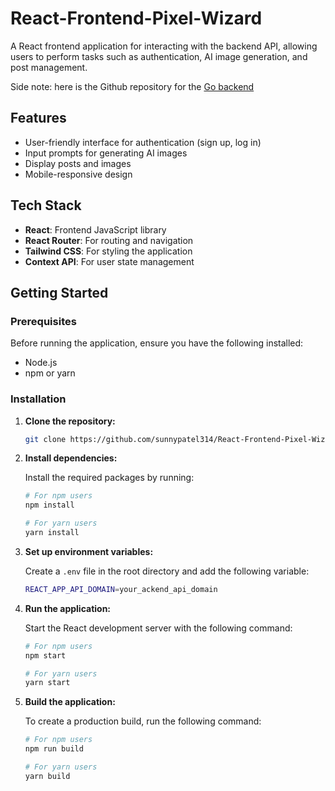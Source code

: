 # React-Frontend-Pixel-Wizard

A React frontend application for interacting with the backend API, allowing users to perform tasks such as authentication, AI image generation, and post management.

Side note: here is the Github repository for the [Go backend](https://github.com/sunnypatel314/Go-Backend-Pixel-Wizard)

## Features
- User-friendly interface for authentication (sign up, log in)
- Input prompts for generating AI images
- Display posts and images
- Mobile-responsive design

## Tech Stack
- **React**: Frontend JavaScript library
- **React Router**: For routing and navigation
- **Tailwind CSS**: For styling the application
- **Context API**: For user state management

## Getting Started

### Prerequisites
Before running the application, ensure you have the following installed:
- Node.js
- npm or yarn

### Installation

1. **Clone the repository:**
   ```bash
   git clone https://github.com/sunnypatel314/React-Frontend-Pixel-Wizard.git
2. **Install dependencies:**

   Install the required packages by running:

   ```bash
   # For npm users
   npm install

   # For yarn users
   yarn install
3. **Set up environment variables:**

   Create a `.env` file in the root directory and add the following variable:

   ```bash
   REACT_APP_API_DOMAIN=your_ackend_api_domain
4. **Run the application:**

   Start the React development server with the following command:

   ```bash
   # For npm users
   npm start

   # For yarn users
   yarn start
5. **Build the application:**

   To create a production build, run the following command:

   ```bash
   # For npm users
   npm run build

   # For yarn users
   yarn build